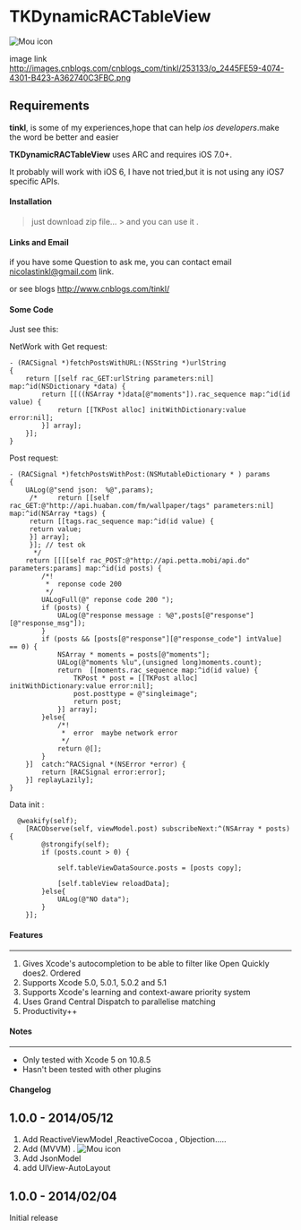 # TKDynamicRACTableView
  
![Mou icon](http://images.cnblogs.com/cnblogs_com/tinkl/253133/o_2445FE59-4074-4301-B423-A362740C3FBC.png)

image link <http://images.cnblogs.com/cnblogs_com/tinkl/253133/o_2445FE59-4074-4301-B423-A362740C3FBC.png>

## Requirements

**tinkl**, is some of my experiences,hope that can help *ios  developers*.make the word be better and easier

**TKDynamicRACTableView** uses ARC and requires iOS 7.0+.

It probably will work with iOS 6, I have not tried,but  it is not using any iOS7 specific APIs.
 
####  Installation

> just download zip file… &gt; and you can use it .

#### Links and Email

if you have some Question to ask me, you can contact email <nicolastinkl@gmail.com> link.

or see blogs <http://www.cnblogs.com/tinkl/>

[id]: http://mouapp.com "Markdown editor on Mac OS X"



#### Some Code

Just see this:

NetWork with Get request:

```
- (RACSignal *)fetchPostsWithURL:(NSString *)urlString
{
    return [[self rac_GET:urlString parameters:nil] map:^id(NSDictionary *data) {
        return [[((NSArray *)data[@"moments"]).rac_sequence map:^id(id value) {
            return [[TKPost alloc] initWithDictionary:value error:nil];
        }] array];
    }];
}
```

Post request:

```
- (RACSignal *)fetchPostsWithPost:(NSMutableDictionary * ) params
{
    UALog(@"send json:  %@",params);
     /*     return [[self rac_GET:@"http://api.huaban.com/fm/wallpaper/tags" parameters:nil] map:^id(NSArray *tags) {
     return [[tags.rac_sequence map:^id(id value) {
     return value;
     }] array];
     }]; // test ok
      */
    return [[[[self rac_POST:@"http://api.petta.mobi/api.do" parameters:params] map:^id(id posts) {
        /*!
         *  reponse code 200
         */
        UALogFull(@" reponse code 200 ");
        if (posts) {
            UALog(@"response message : %@",posts[@"response"][@"response_msg"]);
        }
        if (posts && [posts[@"response"][@"response_code"] intValue] == 0) {
            NSArray * moments = posts[@"moments"];
            UALog(@"moments %lu",(unsigned long)moments.count);
            return  [[moments.rac_sequence map:^id(id value) {                
                TKPost * post = [[TKPost alloc] initWithDictionary:value error:nil];
                post.posttype = @"singleimage";
                return post;
            }] array];
        }else{
            /*!
             *  error  maybe network error
             */
            return @[];
        }
    }]  catch:^RACSignal *(NSError *error) {
        return [RACSignal error:error];
    }] replayLazily];
}
```


Data init :

```
  @weakify(self);
    [RACObserve(self, viewModel.post) subscribeNext:^(NSArray * posts) {
        @strongify(self);
        if (posts.count > 0) {
                    
            self.tableViewDataSource.posts = [posts copy];
            
            [self.tableView reloadData];
        }else{
            UALog(@"NO data");
        }
    }];
```

####  Features

------------------------------------

1. Gives Xcode's autocompletion to be able to filter like Open Quickly does2. Ordered  
3. Supports Xcode 5.0, 5.0.1, 5.0.2 and 5.1
4. Supports Xcode's learning and context-aware priority system
5. Uses Grand Central Dispatch to parallelise matching
6. Productivity++ 

#### Notes

--------

* Only tested with Xcode 5 on 10.8.5
* Hasn't been tested with other plugins 



#### Changelog
1.0.0 - 2014/05/12
-----------------
1. Add ReactiveViewModel ,ReactiveCocoa , Objection.....
2. Add (MVVM) .
![Mou icon](https://f.cloud.github.com/assets/432536/867984/291ed380-f760-11e2-9106-d3158320af39.png)
3. Add JsonModel
4. add UIView-AutoLayout


1.0.0 - 2014/02/04
----------

Initial release


